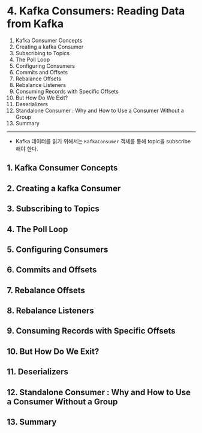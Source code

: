# 4. Kafka Consumers: Reading Data from Kafka

1. Kafka Consumer Concepts
2. Creating a kafka Consumer
3. Subscribing to Topics
4. The Poll Loop
5. Configuring Consumers
6. Commits and Offsets
7. Rebalance Offsets
8. Rebalance Listeners
9. Consuming Records with Specific Offsets
10. But How Do We Exit?
11. Deserializers
12. Standalone Consumer : Why and How to Use a Consumer Without a Group
13. Summary

---

- Kafka 데이터를 읽기 위해서는 `KafkaConsumer` 객체를 통해 topic을 subscribe 해야 한다.

## 1. Kafka Consumer Concepts

## 2. Creating a kafka Consumer

## 3. Subscribing to Topics

## 4. The Poll Loop

## 5. Configuring Consumers

## 6. Commits and Offsets

## 7. Rebalance Offsets

## 8. Rebalance Listeners

## 9. Consuming Records with Specific Offsets

## 10. But How Do We Exit?

## 11. Deserializers

## 12. Standalone Consumer : Why and How to Use a Consumer Without a Group

## 13. Summary